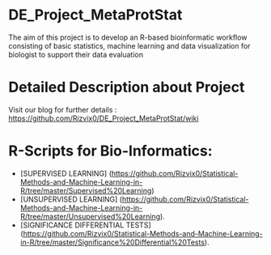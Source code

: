 # DE_Project_MetaProtStat
The aim of this project is to develop an R-based bioinformatic workflow consisting of basic statistics, machine learning and data visualization for biologist to support their data evaluation

# Detailed Description about Project
Visit our blog for further details : 
https://github.com/Rizvix0/DE_Project_MetaProtStat/wiki


# R-Scripts for Bio-Informatics:

* [SUPERVISED LEARNING] (https://github.com/Rizvix0/Statistical-Methods-and-Machine-Learning-in-R/tree/master/Supervised%20Learning)
* [UNSUPERVISED LEARNING] (https://github.com/Rizvix0/Statistical-Methods-and-Machine-Learning-in-R/tree/master/Unsupervised%20Learning).
* [SIGNIFICANCE DIFFERENTIAL TESTS] (https://github.com/Rizvix0/Statistical-Methods-and-Machine-Learning-in-R/tree/master/Significance%20Differential%20Tests).
